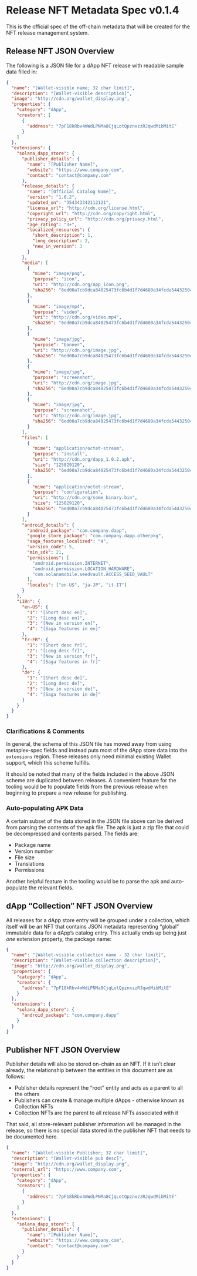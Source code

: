 # Release NFT Metadata Spec v0.1.4

This is the official spec of the off-chain metadata that will be created for the NFT release management system.

## Release NFT JSON Overview

The following is a JSON file for a dApp NFT release with readable sample data filled in:

```json
{
  "name": "[Wallet-visible name; 32 char limit]",
  "description": "[Wallet-visible description]",
  "image": "http://cdn.org/wallet_display.png",
  "properties": {
    "category": "dApp",
    "creators": [
      {
        "address": "7pF18kRbv4mWdLPNMa8CjqLotQpznxzzRJqwdMibMitE"
      }
    ]
  },
  "extensions": {
    "solana_dapp_store": {
      "publisher_details": {
        "name": "[Publisher Name]",
        "website": "https://www.company.com",
        "contact": "contact@company.com"
      },
      "release_details": {
        "name": "[Official Catalog Name]",
        "version": "1.0.2",
        "updated_on": "354343342112121",
        "license_url": "http://cdn.org/license.html",
        "copyright_url": "http://cdn.org/copyright.html",
        "privacy_policy_url": "http://cdn.org/privacy.html",
        "age_rating": "3+",
        "localized_resources": {
          "short_description": 1,
          "long_description": 2,
          "new_in_version": 3
        }
      },
      "media": [
        {
          "mime": "image/png",
          "purpose": "icon",
          "uri": "http://cdn.org/app_icon.png",
          "sha256": "6ed00a7cb9dca84025473fc6b4d1f7d4680a34fcda54432504b0cdeb5e27801b"
        },
        {
          "mime": "image/mp4",
          "purpose": "video",
          "uri": "http://cdn.org/video.mp4",
          "sha256": "6ed00a7cb9dca84025473fc6b4d1f7d4680a34fcda54432504b0cdeb5e27801b"
        },
        {
          "mime": "image/jpg",
          "purpose": "banner",
          "uri": "http://cdn.org/image.jpg",
          "sha256": "6ed00a7cb9dca84025473fc6b4d1f7d4680a34fcda54432504b0cdeb5e27801b"
        },
        {
          "mime": "image/jpg",
          "purpose": "screenshot",
          "uri": "http://cdn.org/image.jpg",
          "sha256": "6ed00a7cb9dca84025473fc6b4d1f7d4680a34fcda54432504b0cdeb5e27801b"
        },
        {
          "mime": "image/jpg",
          "purpose": "screenshot",
          "uri": "http://cdn.org/image.jpg",
          "sha256": "6ed00a7cb9dca84025473fc6b4d1f7d4680a34fcda54432504b0cdeb5e27801b"
        }
      ],
      "files": [
        {
          "mime": "application/octet-stream",
          "purpose": "install",
          "uri": "http://cdn.org/dapp_1.0.2.apk",
          "size": "125829120",
          "sha256": "6ed00a7cb9dca84025473fc6b4d1f7d4680a34fcda54432504b0cdeb5e27801b"
        },
        {
          "mime": "application/octet-stream",
          "purpose": "configuration",
          "uri": "http://cdn.org/some_binary.bin",
          "size": "125829120",
          "sha256": "6ed00a7cb9dca84025473fc6b4d1f7d4680a34fcda54432504b0cdeb5e27801b"
        }
      ],
      "android_details": {
        "android_package": "com.company.dapp",
        "google_store_package": "com.company.dapp.otherpkg",
        "saga_features_localized": "4",
        "version_code": 5,
        "min_sdk": 21,
        "permissions": [
          "android.permission.INTERNET",
          "android.permission.LOCATION_HARDWARE",
          "com.solanamobile.seedvault.ACCESS_SEED_VAULT"
        ],
        "locales": ["en-US", "ja-JP", "it-IT"]
      }
    },
    "i18n": {
      "en-US": {
        "1": "[Short desc en]",
        "2": "[Long desc en]",
        "3": "[New in version en]",
        "4": "[Saga features in en]"
      },
      "fr-FR": {
        "1": "[Short desc fr]",
        "2": "[Long desc fr]",
        "3": "[New in version fr]",
        "4": "[Saga features in fr]"
      },
      "de": {
        "1": "[Short desc de]",
        "2": "[Long desc de]",
        "3": "[New in version de]",
        "4": "[Saga features in de]"
      }
    }
  }
}
```

### Clarifications & Comments

In general, the schema of this JSON file has moved away from using metaplex-spec fields and instead puts most of the dApp store data into the `extensions` region. These releases only need minimal existing Wallet support, which this scheme fulfills.

It should be noted that many of the fields included in the above JSON scheme are duplicated between releases. A convenient feature for the tooling would be to populate fields from the previous release when beginning to prepare a new release for publishing.

### Auto-populating APK Data

A certain subset of the data stored in the JSON file above can be derived from parsing the contents of the apk file. The apk is just a zip file that could be decompressed and contents parsed. The fields are:

- Package name
- Version number
- File size
- Translations
- Permissions

Another helpful feature in the tooling would be to parse the apk and auto-populate the relevant fields.

## dApp “Collection” NFT JSON Overview

All releases for a dApp store entry will be grouped under a collection, which itself will be an NFT that contains JSON metadata representing “global” immutable data for a dApp’s catalog entry. This actually ends up being just _one_ extension property, the package name:

```json
{
  "name": "[Wallet-visible collection name - 32 char limit]",
  "description": "[Wallet-visible collection description]",
  "image": "http://cdn.org/wallet_display.png",
  "properties": {
    "category": "dApp",
    "creators": {
      "address": "7pF18kRbv4mWdLPNMa8CjqLotQpznxzzRJqwdMibMitE"
    }
  },
  "extensions": {
    "solana_dapp_store": {
      "android_package": "com.company.dapp"
    }
  }
}
```

## Publisher NFT JSON Overview

Publisher details will also be stored on-chain as an NFT. If it isn’t clear already, the relationship between the entities in this document are as follows:

- Publisher details represent the “root” entity and acts as a parent to all the others
- Publishers can create & manage multiple dApps - otherwise known as Collection NFTs
- Collection NFTs are the parent to all release NFTs associated with it

That said, all store-relevant publisher information will be managed in the release, so there is no special data stored in the publisher NFT that needs to be documented here.

```json
{
  "name": "[Wallet-visible Publisher; 32 char limit]",
  "description": "[Wallet-visible pub desc]",
  "image": "http://cdn.org/wallet_display.png",
  "external_url": "https://www.company.com",
  "properties": {
    "category": "dApp",
    "creators": [
      {
        "address": "7pF18kRbv4mWdLPNMa8CjqLotQpznxzzRJqwdMibMitE"
      }
    ]
  },
  "extensions": {
    "solana_dapp_store": {
      "publisher_details": {
        "name": "[Publisher Name]",
        "website": "https://www.company.com",
        "contact": "contact@company.com"
      }
    }
  }
}
```
